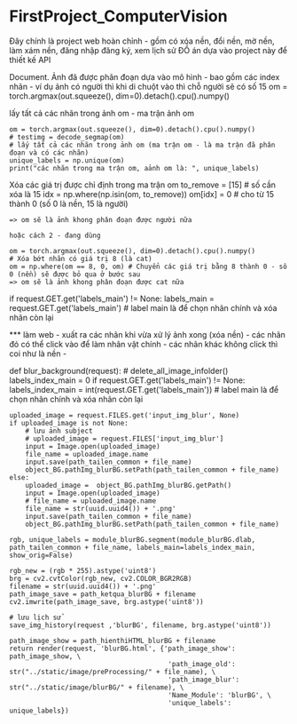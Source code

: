 # FirstProject_ComputerVision
Đây chính là project web hoàn chỉnh - gồm có xóa nền, đổi nền, mờ nền, làm xám nền, đăng nhập đăng ký, xem lịch sử
ĐỒ án dựa vào project này để thiết kế API


Document.
Ảnh đã được phân đoạn dựa vào mô hình - bao gồm các index nhãn - ví dụ ảnh có người thì khi di chuột vào thì chỗ người sẽ có số 15
	om = torch.argmax(out.squeeze(), dim=0).detach().cpu().numpy()

lấy tất cả các nhãn trong ảnh om - ma trận ảnh om

  	om = torch.argmax(out.squeeze(), dim=0).detach().cpu().numpy()
  	# testimg = decode_segmap(om)
  	# lấy tất cả các nhãn trong ảnh om (ma trận om - là ma trận đã phân đoạn và có các nhãn)
  	unique_labels = np.unique(om)
 	print("các nhãn trong ma trận om, aảnh om là: ", unique_labels)


Xóa các giá trị được chỉ định trong ma trận om
  	to_remove = [15]        # số cần xóa là 15
  	idx = np.where(np.isin(om, to_remove))
 	om[idx] = 0    # cho từ 15 thành 0 (số 0 là nền, 15 là người)

	=> om sẽ là ảnh khong phân đoạn được người nữa

	hoặc cách 2 - đang dùng

	om = torch.argmax(out.squeeze(), dim=0).detach().cpu().numpy()
	# Xóa bớt nhãn có giá trị 8 (là cat)
	om = np.where(om == 8, 0, om) # Chuyển các giá trị bằng 8 thành 0 - số 0 (nền) sẽ được bỏ qua ở bước sau
	=> om sẽ là ảnh khong phân đoạn được cat nữa


if request.GET.get('labels_main') != None:
            labels_main = request.GET.get('labels_main')   # label main là để chọn nhãn chính và xóa nhãn còn lại
            



*** làm web
	- xuất ra các nhãn khi vừa xử lý ảnh xong (xóa nền)
	- các nhãn đó có thể click vào để làm nhân vật chính - các nhãn khác không click thì coi như là nền
	-  


def blur_background(request):
    # delete_all_image_infolder()
    labels_index_main = 0
    if request.GET.get('labels_main') != None:
        labels_index_main = int(request.GET.get('labels_main'))   # label main là để chọn nhãn chính và xóa nhãn còn lại

    uploaded_image = request.FILES.get('input_img_blur', None)
    if uploaded_image is not None:
        # lưu ảnh subject
        # uploaded_image = request.FILES['input_img_blur']
        input = Image.open(uploaded_image)
        file_name = uploaded_image.name
        input.save(path_tailen_common + file_name)
        object_BG.pathImg_blurBG.setPath(path_tailen_common + file_name)
    else:
        uploaded_image =  object_BG.pathImg_blurBG.getPath()
        input = Image.open(uploaded_image)
        # file_name = uploaded_image.name
        file_name = str(uuid.uuid4()) + '.png'
        input.save(path_tailen_common + file_name)
        object_BG.pathImg_blurBG.setPath(path_tailen_common + file_name)

    rgb, unique_labels = module_blurBG.segment(module_blurBG.dlab, path_tailen_common + file_name, labels_main=labels_index_main, show_orig=False)

    rgb_new = (rgb * 255).astype('uint8')
    brg = cv2.cvtColor(rgb_new, cv2.COLOR_BGR2RGB)
    filename = str(uuid.uuid4()) + '.png'
    path_image_save = path_ketqua_blurBG + filename
    cv2.imwrite(path_image_save, brg.astype('uint8'))

    # lưu lịch sử
    save_img_history(request ,'blurBG', filename, brg.astype('uint8'))

    path_image_show = path_hienthiHTML_blurBG + filename
    return render(request, 'blurBG.html', {'path_image_show': path_image_show, \
                                            'path_image_old': str("../static/image/preProcessing/" + file_name), \
                                            'path_image_blur': str("../static/image/blurBG/" + filename), \
                                            'Name_Module': 'blurBG', \
                                            'unique_labels': unique_labels})
